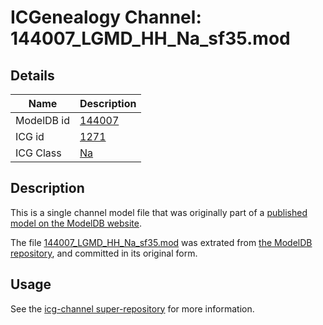 # ICGenealogy Channel: 144007\_LGMD\_HH\_Na\_sf35.mod

## Details

Name | Description
---- | -----------
ModelDB id | [144007](http://senselab.med.yale.edu/ModelDB/ShowModel.cshtml?model=144007)
ICG id | [1271](http://icg.neurotheory.ox.ac.uk/channels/2/1271)
ICG Class | [Na](http://icg.neurotheory.ox.ac.uk/channels/2)

## Description

This is a single channel model file that was originally part of a [published model on the ModelDB website](http://senselab.med.yale.edu/mModelDB/ShowModel.cshtml?model=144007).

The file [144007\_LGMD\_HH\_Na\_sf35.mod](144007_LGMD_HH_Na_sf35.mod) was extrated from [the ModelDB repository](http://senselab.med.yale.edu/ModelDB/ShowModel.cshtml?model=144007), and committed in its original form.

## Usage

See the [icg-channel super-repository](https://github.com/icgenealogy/icg-channels) for more information.